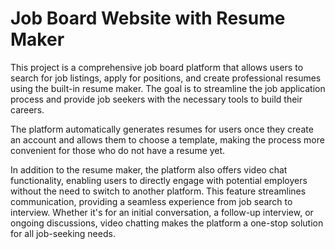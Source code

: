 # **Job Board Website with Resume Maker**

This project is a comprehensive job board platform that allows users to search for job listings, 
apply for positions, and create professional resumes using the built-in resume maker. 
The goal is to streamline the job application process and provide job seekers with the necessary tools to build their careers.

The platform automatically generates resumes for users once they create an account and allows them to choose a template,
making the process more convenient for those who do not have a resume yet.

In addition to the resume maker, the platform also offers video chat functionality, enabling users to directly engage with potential employers without the need to switch to another platform. 
This feature streamlines communication, providing a seamless experience from job search to interview. Whether it's for an initial conversation, a follow-up interview, 
or ongoing discussions, video chatting makes the platform a one-stop solution for all job-seeking needs.
